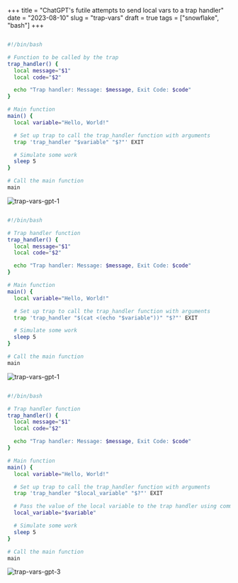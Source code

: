 +++
title = "ChatGPT's futile attempts to send local vars to a trap handler"
date = "2023-08-10"
slug = "trap-vars"
draft = true
tags = ["snowflake", "bash"]
+++

```bash

#!/bin/bash

# Function to be called by the trap
trap_handler() {
  local message="$1"
  local code="$2"

  echo "Trap handler: Message: $message, Exit Code: $code"
}

# Main function
main() {
  local variable="Hello, World!"

  # Set up trap to call the trap_handler function with arguments
  trap 'trap_handler "$variable" "$?"' EXIT

  # Simulate some work
  sleep 5
}

# Call the main function
main

```
![trap-vars-gpt-1](/img/trap-vars-gpt-1.png)


```bash

#!/bin/bash

# Trap handler function
trap_handler() {
  local message="$1"
  local code="$2"

  echo "Trap handler: Message: $message, Exit Code: $code"
}

# Main function
main() {
  local variable="Hello, World!"

  # Set up trap to call the trap_handler function with arguments
  trap 'trap_handler "$(cat <(echo "$variable"))" "$?"' EXIT

  # Simulate some work
  sleep 5
}

# Call the main function
main

```

![trap-vars-gpt-1](/img/trap-vars-gpt-2.png)



```bash

#!/bin/bash

# Trap handler function
trap_handler() {
  local message="$1"
  local code="$2"

  echo "Trap handler: Message: $message, Exit Code: $code"
}

# Main function
main() {
  local variable="Hello, World!"

  # Set up trap to call the trap_handler function with arguments
  trap 'trap_handler "$local_variable" "$?"' EXIT

  # Pass the value of the local variable to the trap handler using command substitution
  local_variable="$variable"

  # Simulate some work
  sleep 5
}

# Call the main function
main


```
![trap-vars-gpt-3](/img/trap-vars-gpt-3.png)
